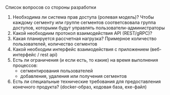 Список вопросов со стороны разработки

1) Необходима ли система прав доступа (ролевая модель)? Чтобы каждому сегменту или группе сегментов соответсвовала группа доступов, которыми будут управлять пользователи-администраторы
2) Какой необходиим протокол взаимодействия API (REST/gRPC)?
3) Какая планируется рассчетная нагрузка? Примерное количество пользователей, количество сегментов
4) Какой необходим интерфейс взаимодействия с приложением (веб-интерфейс / rest api)
5) Есть ли ограничения (и если есть, то какие) на время выполнения процессов:
	- сегментирования пользователей
	- добавления, удаления или получения сегментов
6) Есть ли специальные технические требования для предоставления конечного продукта? (docker-образ, кодовая база, exe-файл)